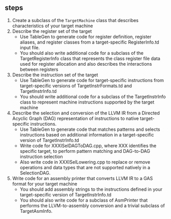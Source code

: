 ## steps
1. Create a subclass of the `TargetMachine` class that describes characteristics of your target machine
2. Describe the register set of the target
    -  Use TableGen to generate code for register definition, register aliases, and register classes from a target-specific RegisterInfo.td input file.
    - You should also write additional code for a subclass of the TargetRegisterInfo class that represents the class register file data used for register allocation and also describes the interactions between registers
3. Describe the instruction set of the target
    - Use TableGen to generate code for target-specific instructions from target-specific versions of TargetInstrFormats.td and TargetInstrInfo.td
    - You should write additional code for a subclass of the TargetInstrInfo class to represent machine instructions supported by the target machine
4. Describe the selection and conversion of the LLVM IR from a Directed Acyclic Graph (DAG) representation of instructions to native target-specific instructions. 
    - Use TableGen to generate code that matches patterns and selects instructions based on additional information in a target-specific version of TargetInstrInfo.td
    - Write code for XXXISelDAGToDAG.cpp, where XXX identifies the specific target, to perform pattern matching and DAG-to-DAG instruction selection
    - Also write code in XXXISelLowering.cpp to replace or remove operations and data types that are not supported natively in a SelectionDAG.
5. Write code for an assembly printer that converts LLVM IR to a GAS format for your target machine
    - You should add assembly strings to the instructions defined in your target-specific version of TargetInstrInfo.td
    - You should also write code for a subclass of AsmPrinter that performs the LLVM-to-assembly conversion and a trivial subclass of TargetAsmInfo.


